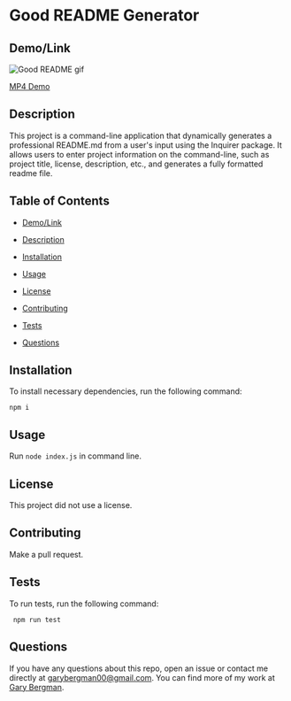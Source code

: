 # Good README Generator
  

  ## Demo/Link
  

  ![Good README gif](Assets/Images/GoodREADME.gif)

  
  [MP4 Demo](https://drive.google.com/file/d/1E0i1vfdTzfw6iXgEGKDIHQ8UrVZkHj-R/view)

  ## Description

  This project is a command-line application that dynamically generates a professional README.md from a user's input using the Inquirer package. It allows users to enter project information on the command-line, such as project title, license, description, etc., and generates a fully formatted readme file. 

  ## Table of Contents

  *  [Demo/Link](#Demo/Link)

  *  [Description](#Description)

  *  [Installation](#Installation)

  *  [Usage](#Usage)
  
  *  [License](#License)

  *  [Contributing](#Contributing)

  *  [Tests](#Tests)

  *  [Questions](#Questions)
  

  ## Installation

  To install necessary dependencies, run the following command:

 
    npm i


  ## Usage

  Run `node index.js` in command line.

  ## License
  
  This project did not use a license.

  ## Contributing

  Make a pull request.

  ## Tests

  To run tests, run the following command:

     npm run test

  ## Questions

  If you have any questions about this repo, open an issue or contact me directly at [garybergman00@gmail.com](mailto:garybergman00@gmail.com). You can find more of my work at [Gary Bergman](https://github.com/Gary-Bergman).
  
